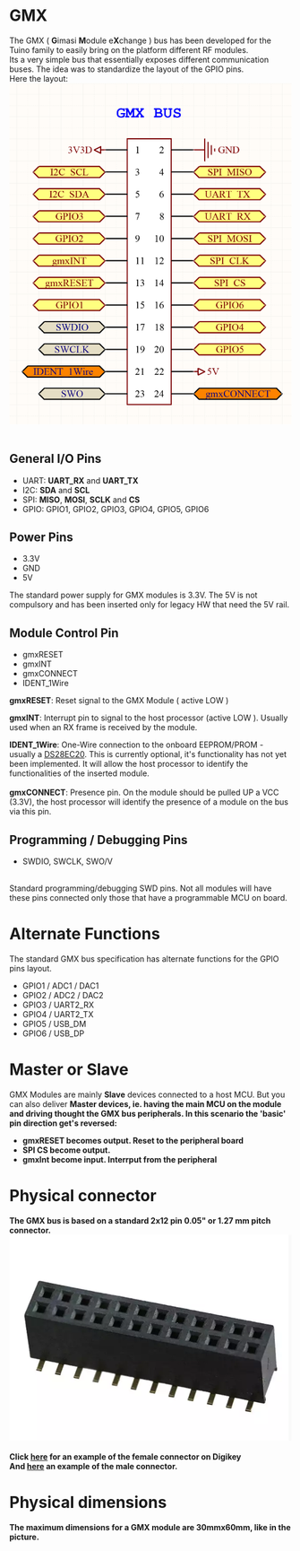 # GMX
The GMX ( <b>G</b>imasi <b>M</b>odule e<b>X</b>change ) bus has been developed for the Tuino family to easily bring on the platform different RF modules.<br/>
Its a very simple bus that essentially exposes different communication buses. The idea was to standardize the layout of the GPIO pins.<br/>Here the layout:<br/>
<img src="/docs/gmx_bus.png"/><br/>
<br/>

## General I/O Pins
* UART: <b>UART_RX</b> and <b>UART_TX</b>
* I2C: <b>SDA</b> and <b>SCL</b>
* SPI: <b>MISO</b>, <b>MOSI</b>, <b>SCLK</b> and <b>CS</b>
* GPIO: GPIO1, GPIO2, GPIO3, GPIO4, GPIO5, GPIO6

## Power Pins
* 3.3V
* GND
* 5V

The standard power supply for GMX modules is 3.3V. The 5V is not compulsory and has been inserted only for legacy HW that need the 5V rail. 

## Module Control Pin
* gmxRESET
* gmxINT
* gmxCONNECT
* IDENT_1Wire

<b>gmxRESET</b>: Reset signal to the GMX Module ( active LOW )

<b>gmxINT</b>: Interrupt pin to signal to the host processor (active LOW ). Usually used when an RX frame is received by the module.

<b>IDENT_1Wire</b>: One-Wire connection to the onboard EEPROM/PROM - usually a  [DS28EC20](https://www.maximintegrated.com/en/products/digital/memory-products/DS28EC20.html). This is currently optional, it's functionality has not yet been implemented. It will allow the host processor to identify the functionalities of the inserted module.<br/>
<br/>
<b>gmxCONNECT</b>: Presence pin. On the module should be pulled UP a VCC (3.3V), the host processor will identify the presence of a module on the bus via this pin.<br/>

## Programming / Debugging Pins
* SWDIO, SWCLK, SWO/V
<br/>
Standard programming/debugging SWD pins. Not all modules will have these pins connected only those that have a programmable MCU on board.

# Alternate Functions
The standard GMX bus specification has alternate functions for the GPIO pins layout.<br/>
* GPIO1 / ADC1 / DAC1
* GPIO2 / ADC2 / DAC2
* GPIO3 / UART2_RX
* GPIO4 / UART2_TX
* GPIO5 / USB_DM
* GPIO6 / USB_DP


# Master or Slave
GMX Modules are mainly <b>Slave</b> devices connected to a host MCU. But you can also deliver <b/>Master<b> devices, ie. having the main MCU on the module and driving thought the GMX bus peripherals. In this scenario the 'basic' pin direction get's reversed:<br/>
* gmxRESET becomes output. Reset to the peripheral board
* SPI CS become output. 
* gmxInt  become input. Interrput from the peripheral

# Physical connector
The GMX bus is based on a standard 2x12 pin 0.05" or 1.27 mm pitch connector.<br>
<img src="/docs/female.png"/><br/>
<br>
Click [here](https://www.digikey.ch/product-detail/en/amphenol-fci/20021321-00024T4LF/609-3774-ND/2209104?keywords=609-3774-ND&cur=EUR&lang=en) for an example of the female connector on Digikey<br/>
And [here](https://www.digikey.ch/product-detail/en/harwin-inc/M50-4911245/952-3150-ND/6556204) an example of the male connector.

# Physical dimensions
The maximum dimensions for a GMX module are 30mmx60mm, like in the picture.

